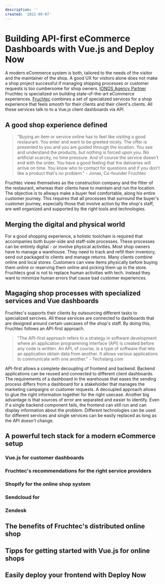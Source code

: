 ```yaml
---
description: ''
created: '2021-09-07'
---
```


# Building API-first eCommerce Dashboards with Vue.js and Deploy Now

A modern eCommerce system is both, tailored to the needs of the visitor and the maintainer of the shop. A good UX for visitors alone does not make a shop project successful if managing shipping processes or customer requests is too cumbersome for shop owners. [IONOS Agency Partner](https://www.ionos.com/agency-partner) Fruchtec is specialized on building state-of-the-art eCommerce experiences. [Fruchtec](https://www.fruchtec.de/) combines a set of specialized services for a shop experience that feels smooth for their clients and their client's clients. All these services talk to to a Vue.js client dashboards via API. 

## A good shop experience defined

> "Buying an item or service online has to feel like visiting a good restaurant. You enter and want to be greeted nicely. The offer is presented to you and you are guided through the location. You see and understand the products, but nothing is forced upon you. No artificial scarcity, no time pressure. And of course the service doesn't end with the order. You have a good feeling that the deliveries will arrive on time. You know who to contact for questions and if you don't like a product that's no problem." - Jonas, Co-founder Fruchtec

Fruchtec views themselves as the construction company and the fitter of the restaurant, whereas their clients have to maintain and run the location. The objective is to allways make a buyer feel comfortable, along his entire customer journey. This requires that all processes that surround the buyer's customer journey, especially those that involve action by the shop's staff, are well organized and supported by the right tools and technologies. 

## Merging the digital and physical world

For a good shopping experience, a holistic toolchain is required that accompanies both buyer-side and staff-side processes. These processes can be entirely digital - or involve physical activities. Most shop owners have to manage a warehouse. They need to track and refill their inventory, send out packaged to clients and manage returns. Many clients combine online and local stores. Customers can view items physically before buying them online or reserving them online and picking them up in the store. Fruchtecs goal is not to replace human activities with tech. Instead they want to minimize human errors that cause bad customer experiences.

## Magaging shop processes with specialized services and Vue dashboards

Fruchtec's supports their clients by outsourcing different tasks to specialized sercives. All these services are connected to dashboards that are designed around certain usecases of the shop's staff. By doing this, Fruchtec follows an API-first approach. 

> "The API-first approach refers to a strategy in software development where an application programming interface (API) is created before any code is written. An API, of course, is a type of software that lets an application obtain data from another. It allows various applications to communicate with one another." - Techslang.com

API-first allows a complete decoupling of frontend and backend. Backend applications can be reused and connected to different client dashboards. The requirements of a dashboard in the warehouse that eases the sending process differs from a dashboard for a stakeholder that manages the marketing campaigns or customer requests. A decoupled approach allows to glue the right information together for the right usecase. Another big advantage is that sources of error are separated and easier to identify. Even if a single backend component fails, the frontend can still run and can display information about the problem. Different technologies can be used for different services and single services can be easily replaced as long as the API doesn't change.

## A powerful tech stack for a modern eCommerce setup

### Vue.js for customer dashboards
### Fruchtec's recommendations for the right service providers
### Shopify for the online shop system
### Sendcloud for
### Zendesk




## The benefits of Fruchtec's distributed online shop

## Tipps for getting started with Vue.js for online shops 

## Easily deploy your frontend with Deploy Now



